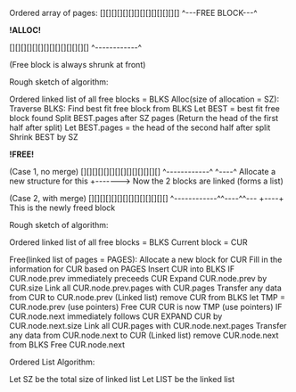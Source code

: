  Ordered array of pages:
 [][][][][][][][][][][][][][]
 ^---FREE BLOCK---^
 
 **!ALLOC!**
 
 [][][][][][][][][][][][][][]
     ^------------^
 
 (Free block is always shrunk at front)
 
 Rough sketch of algorithm:
 
 Ordered linked list of all free blocks = BLKS
 Alloc(size of allocation = SZ):
    Traverse BLKS:
        Find best fit free block from BLKS
    Let BEST = best fit free block found
    Split BEST.pages after SZ pages
    (Return the head of the first half after split)
    Let BEST.pages = the head of the second half after split
    Shrink BEST by SZ
 
 **!FREE!**
 
 (Case 1, no merge)
 [][][][][][][][][][][][][][]
     ^------------^    ^----^
                        Allocate a new structure for this
                 +------->
                Now the 2 blocks are linked (forms a list)
 
 (Case 2, with merge)
 [][][][][][][][][][][][][][]
     ^------------^^----^^---
                   +----+
                   This is the newly freed block
 
 Rough sketch of algorithm:
 
 Ordered linked list of all free blocks = BLKS
 Current block = CUR
 
 Free(linked list of pages = PAGES):
    Allocate a new block for CUR
    Fill in the information for CUR based on PAGES
    Insert CUR into BLKS
    IF CUR.node.prev immediately preceeds CUR
        Expand CUR.node.prev by CUR.size
        Link all CUR.node.prev.pages with CUR.pages
        Transfer any data from CUR to CUR.node.prev
        (Linked list) remove CUR from BLKS
        let TMP = CUR.node.prev (use pointers)
        Free CUR
        CUR is now TMP (use pointers)
    IF CUR.node.next immediately follows CUR
        EXPAND CUR by CUR.node.next.size
        Link all CUR.pages with CUR.node.next.pages
        Transfer any data from CUR.node.next to CUR
        (Linked list) remove CUR.node.next from BLKS
        Free CUR.node.next

 Ordered List Algorithm:
 
 Let SZ be the total size of linked list
 Let LIST be the linked list
 
 
